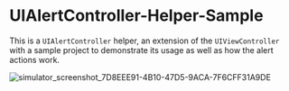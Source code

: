 # UIAlertController-Helper-Sample
This is a `UIAlertController` helper, an extension of the `UIViewController` with a sample project to demonstrate its usage as well as how the alert actions work.

![simulator_screenshot_7D8EEE91-4B10-47D5-9ACA-7F6CFF31A9DE](https://user-images.githubusercontent.com/12502679/177955731-46616029-2910-49ef-9085-d07a4ee2b64b.png)
